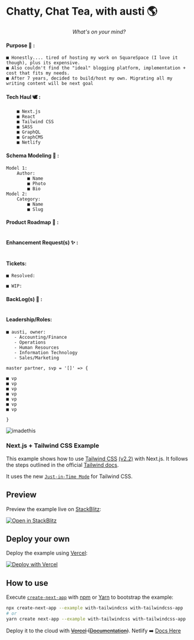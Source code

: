 # Chatty, Chat Tea, with austi   🌎

<em><div align=center> What's on your mind?</em></div>

#### Purpose 📜  : 

    ■ Honestly.... tired of hosting my work on SquareSpace (I love it though), plus its expensive. 
    ■ Also couldn't find the "ideal" blogging platform, implementation + cost that fits my needs. 
    ■ After 7 years, decided to build/host my own. Migrating all my writing content will be next goal

#### Tech Haul 🕊️ :
``` 
    ■ Next.js
    ■ React
    ■ Tailwind CSS
    ■ SASS
    ■ GraphQL
    ■ GraphCMS
    ■ Netlify
```

#### Schema Modeling 🦌 : 
```
Model 1:
    Author:
        ■ Name
        ■ Photo
        ■ Bio
Model 2:
    Category:
        ■ Name
        ■ Slug
```
#### Product Roadmap 🐎 :
```

```

#### Enhancement Request(s) ✨ : 
```

```

#### Tickets: 
```
■ Resolved:

■ WIP: 

```

#### BackLog(s) 👾 :
```

```

#### Leadership/Roles: 
```
■ austi, owner:
   - Accounting/Finance
   - Operations
   - Human Resources
   - Information Technology 
   - Sales/Marketing

master partner, svp = '[]' => {
   
■ vp
■ vp
■ vp
■ vp
■ vp
■ vp 
■ vp

}

```


![imadethis](https://user-images.githubusercontent.com/78833034/143502621-a0259c43-747e-4321-a909-76ff2726391f.jpg)



### Next.js + Tailwind CSS Example

This example shows how to use [Tailwind CSS](https://tailwindcss.com/) [(v2.2)](https://blog.tailwindcss.com/tailwindcss-2-2) with Next.js. It follows the steps outlined in the official [Tailwind docs](https://tailwindcss.com/docs/guides/nextjs).

It uses the new [`Just-in-Time Mode`](https://tailwindcss.com/docs/just-in-time-mode) for Tailwind CSS.

## Preview

Preview the example live on [StackBlitz](http://stackblitz.com/):

[![Open in StackBlitz](https://developer.stackblitz.com/img/open_in_stackblitz.svg)](https://stackblitz.com/github/vercel/next.js/tree/canary/examples/with-tailwindcss)

## Deploy your own

Deploy the example using [Vercel](https://vercel.com?utm_source=github&utm_medium=readme&utm_campaign=next-example):

[![Deploy with Vercel](https://vercel.com/button)](https://vercel.com/new/git/external?repository-url=https://github.com/vercel/next.js/tree/canary/examples/with-tailwindcss&project-name=with-tailwindcss&repository-name=with-tailwindcss)

## How to use

Execute [`create-next-app`](https://github.com/vercel/next.js/tree/canary/packages/create-next-app) with [npm](https://docs.npmjs.com/cli/init) or [Yarn](https://yarnpkg.com/lang/en/docs/cli/create/) to bootstrap the example:

```bash
npx create-next-app --example with-tailwindcss with-tailwindcss-app
# or
yarn create next-app --example with-tailwindcss with-tailwindcss-app
```

Deploy it to the cloud with <s>[Vercel](https://vercel.com/new?utm_source=github&utm_medium=readme&utm_campaign=next-example) ([Documentation](https://nextjs.org/docs/deployment))</s>. Netlify ➡️   [Docs Here](https://www.netlify.com/blog/2016/09/29/a-step-by-step-guide-deploying-on-netlify/)
